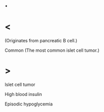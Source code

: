# .

# <

(Originates from pancreatic B cell.)

Common
(The most common islet cell tumor.)

# >

Islet cell tumor

High blood insulin

Episodic hypoglycemia
